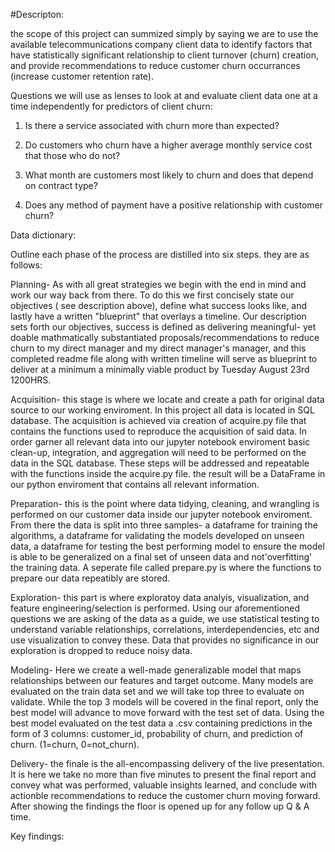


#Descripton:

the scope of this project can summized simply by saying we are to use the available telecommunications company client data to identify factors that have statistically significant relationship to client turnover (churn) creation, and provide recommendations to reduce customer churn occurrances (increase customer retention rate).





Questions we will use as lenses to look at and evaluate client data one at a time independently for predictors of client churn:


1) Is there a service associated with churn more than expected?

2) Do customers who churn have a higher average monthly service cost that those who do not?

3) What month are customers most likely to churn and does that depend on contract type?

4) Does any method of payment have a positive relationship with customer churn?





Data dictionary:







Outline each phase of the process are distilled into six steps. they are as follows:



Planning- As with all great strategies we begin with the end in mind and work our way back from there. To do this we first concisely state our objectives ( see description above), define what success looks like, and lastly have a written "blueprint" that overlays a timeline. Our description sets forth our objectives, success is defined as delivering meaningful- yet doable mathmatically substantiated proposals/recommendations to reduce churn to my direct manager and my direct manager's manager, and this completed readme file along with written timeline will serve as blueprint to deliver at a minimum a minimally viable product by Tuesday August 23rd 1200HRS.


Acquisition- this stage is where we locate and create a path for original data source to our working enviroment. In this project all data is located in SQL database. The acquisition is achieved via creation of acquire.py file that contains the functions used to reproduce the acquisition of said data. In order garner all relevant data into our jupyter notebook enviroment basic clean-up, integration, and aggregation will need to be performed on the data in the SQL database. These steps will be addressed and repeatable with the functions inside the acquire.py file. the result will be a DataFrame in our python enviroment that contains all relevant information.



Preparation- this is the point where data tidying, cleaning, and wrangling is performed on our customer data inside our jupyter notebook enviroment. From there the data is split into three samples-  a dataframe for training the algorithms, a dataframe for validating the models developed on unseen data, a dataframe for testing the best performing model to ensure the model is able to be generalized on a final set of unseen data and not'overfitting' the training data.  A seperate file called prepare.py is where the functions to prepare our data repeatibly are stored.



Exploration- this part is where exploratoy data analyis, visualization, and feature engineering/selection is performed. Using our aforementioned questions we are asking of the data as a guide, we use statistical testing to understand variable relationships, correlations, interdependencies, etc and use visualization to convey these. Data that provides no significance in our exploration is dropped to reduce noisy data.


Modeling- Here we create a well-made generalizable model that maps relationships between our features and target outcome. Many models are evaluated on the train data set and we will take top three to evaluate on validate. While the top 3 models will be covered in the final report, only the best model will advance to move forward with the test set of data. Using the best model evaluated on the test data a .csv containing predictions in the form of 3 columns: customer_id, probability of churn, and prediction of churn. (1=churn, 0=not_churn).


Delivery-  the finale is the all-encompassing delivery of the live presentation. It is here we take no more than five minutes to present the final report and convey what was performed, valuable insights learned, and conclude with actionble recommendations to reduce the customer churn moving forward. After showing the findings the floor is opened up for any follow up Q & A time.








Key findings:








